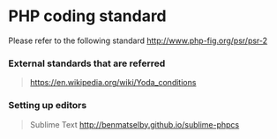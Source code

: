 # PHP coding standard
Please refer to the following standard http://www.php-fig.org/psr/psr-2

### External standards that are referred
> https://en.wikipedia.org/wiki/Yoda_conditions

### Setting up editors
> Sublime Text
http://benmatselby.github.io/sublime-phpcs
